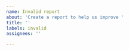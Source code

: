 ```yaml
---
name: Invalid report
about: 'Create a report to help us improve '
title: ''
labels: invalid
assignees: ''

---
```



